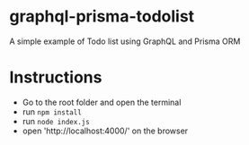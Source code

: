 # graphql-prisma-todolist
A simple example of Todo list using GraphQL and Prisma ORM

# Instructions
- Go to the root folder and open the terminal
- run ```npm install```
- run ```node index.js```
- open 'http://localhost:4000/' on the browser
